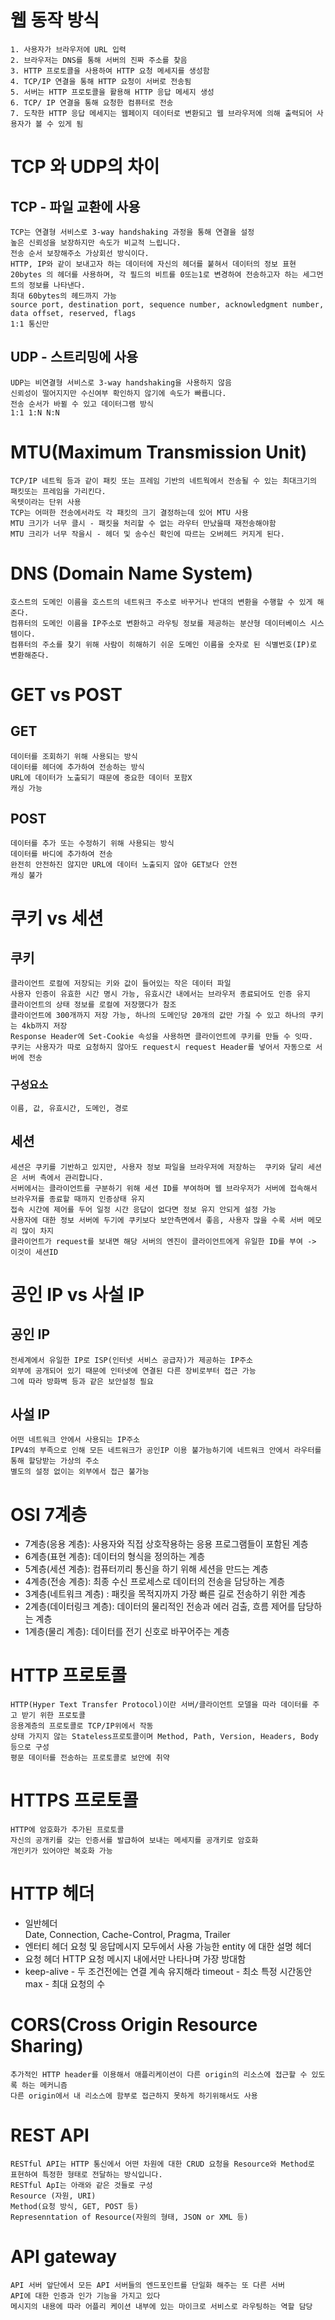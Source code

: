 # 웹 동작 방식
	1. 사용자가 브라우저에 URL 입력
	2. 브라우저는 DNS를 통해 서버의 진짜 주소를 찾음
	3. HTTP 프로토콜을 사용하여 HTTP 요청 메세지를 생성함
	4. TCP/IP 연결을 통해 HTTP 요청이 서버로 전송됨
	5. 서버는 HTTP 프로토콜을 활용해 HTTP 응답 메세지 생성
	6. TCP/ IP 연결을 통해 요청한 컴퓨터로 전송
	7. 도착한 HTTP 응답 메세지는 웹페이지 데이터로 변환되고 웹 브라우저에 의해 출력되어 사용자가 볼 수 있게 됨

# TCP 와 UDP의 차이
## TCP - 파일 교환에 사용
	TCP는 연결형 서비스로 3-way handshaking 과정을 통해 연결을 설정
	높은 신뢰성을 보장하지만 속도가 비교적 느립니다.
	전송 순서 보장해주소 가상회선 방식이다.
	HTTP, IP와 같이 보내고자 하는 데이터에 자신의 헤더를 붙혀서 데이터의 정보 표현
	20bytes 의 헤더를 사용하며, 각 필드의 비트를 0또는1로 변경하여 전송하고자 하는 세그먼트의 정보를 나타낸다.
	최대 60bytes의 헤드까지 가능
	source port, destination port, sequence number, acknowledgment number, data offset, reserved, flags
	1:1 통신만
## UDP - 스트리밍에 사용
	UDP는 비연결형 서비스로 3-way handshaking을 사용하지 않음
	신뢰성이 떨어지지만 수신여부 확인하지 않기에 속도가 빠릅니다.
	전송 순서가 바뀔 수 있고 데이터그램 방식
	1:1 1:N N:N

# MTU(Maximum Transmission Unit)
	TCP/IP 네트웍 등과 같이 패킷 또는 프레임 기반의 네트웍에서 전송될 수 있는 최대크기의 패킷또는 프레임을 가리킨다.
	옥텟이라는 단위 사용
	TCP는 어떠한 전송에서라도 각 패킷의 크기 결정하는데 있어 MTU 사용
	MTU 크기가 너무 클시 - 패킷을 처리할 수 없는 라우터 만났을때 재전송해야함
	MTU 크리가 너무 작을시 - 헤더 및 송수신 확인에 따르는 오버헤드 커지게 된다.	

# DNS (Domain Name System)
	호스트의 도메인 이름을 호스트의 네트워크 주소로 바꾸거나 반대의 변환을 수행할 수 있게 해준다.
	컴퓨터의 도메인 이름을 IP주소로 변환하고 라우팅 정보를 제공하는 분산형 데이터베이스 시스템이다.
	컴퓨터의 주소를 찾기 위해 사람이 히해하기 쉬운 도메인 이름을 숫자로 된 식별번호(IP)로 변환해준다.

# GET vs POST
## GET
	데이터를 조회하기 위해 사용되는 방식
	데이터를 헤더에 추가하여 전송하는 방식
	URL에 데이터가 노출되기 때문에 중요한 데이터 포함X
	캐싱 가능
## POST 
	데이터를 추가 또는 수정하기 위해 사용되는 방식
	데이터를 바디에 추가하여 전송
	완전히 안전하진 않지만 URL에 데이터 노출되지 않아 GET보다 안전
	캐싱 불가

# 쿠키 vs 세션
## 쿠키
	클라이언트 로컬에 저장되는 키와 값이 들어있는 작은 데이터 파일
	사용자 인증이 유효한 시간 명시 가능, 유효시간 내에서는 브라우저 종료되어도 인증 유지
	클라이언트의 상태 정보를 로컬에 저장했다가 참조
	클라이언트에 300개까지 저장 가능, 하나의 도메인당 20개의 값만 가질 수 있고 하나의 쿠키는 4kb까지 저장
	Response Header에 Set-Cookie 속성을 사용하면 클라이언트에 쿠키를 만들 수 잇따.
	쿠키는 사용자가 따로 요청하지 않아도 request시 request Header를 넣어서 자동으로 서버에 전송
### 구성요소
	이름, 값, 유효시간, 도메인, 경로
## 세션
	세션은 쿠키를 기반하고 있지만, 사용자 정보 파일을 브라우저에 저장하는  쿠키와 달리 세션은 서버 측에서 관리합니다.
	서버에서는 클라이언트를 구분하기 위해 세션 ID를 부여하며 웹 브라우저가 서버에 접속해서 브라우저를 종료할 때까지 인증상태 유지
	접속 시간에 제어를 두어 일정 시간 응답이 없다면 정보 유지 안되게 설정 가능
	사용자에 대한 정보 서버에 두기에 쿠키보다 보안측면에서 좋음, 사용자 많을 수록 서버 메모리 많이 차지
	클라이언트가 request를 보내면 해당 서버의 엔진이 클라이언트에게 유일한 ID를 부여 -> 이것이 세션ID		

# 공인 IP vs 사설 IP
## 공인 IP 
	전세계에서 유일한 IP로 ISP(인터넷 서비스 공급자)가 제공하는 IP주소
	외부에 공개되어 있기 때문에 인터넷에 연결된 다른 장비로부터 접근 가능
	그에 따라 방화벽 등과 같은 보안설정 필요
## 사설 IP
	어떤 네트워크 안에서 사용되는 IP주소
	IPV4의 부족으로 인해 모든 네트워크가 공인IP 이용 불가능하기에 네트워크 안에서 라우터를 통해 할당받는 가상의 주소
	별도의 설정 없이는 외부에서 접근 불가능

# OSI 7계층
* 7계층(응용 계층): 사용자와 직접 상호작용하는 응용 프로그램들이 포함된 계층
* 6계층(표현 계층): 데이터의 형식을 정의하는 계층
* 5계층(세션 계층): 컴퓨터끼리 통신을 하기 위해 세션을 만드는 계층
* 4계층(전송 계층): 최종 수신 프로세스로 데이터의 전송을 담당하는 계층
* 3계층(네트워크 계층) : 패킷을 목적지까지 가장 빠른 길로 전송하기 위한 계층
* 2계층(데이터링크 계층): 데이터의 물리적인 전송과 에러 검출, 흐름 제어를 담당하는 계층
* 1계층(물리 계층): 데이터를 전기 신호로 바꾸어주는 계층

# HTTP 프로토콜
	HTTP(Hyper Text Transfer Protocol)이란 서버/클라이언트 모델을 따라 데이터를 주고 받기 위한 프로토콜
	응용계층의 프로토콜로 TCP/IP위에서 작동
	상태 가지지 않는 Stateless프로토콜이며 Method, Path, Version, Headers, Body 등으로 구성
	평문 데이터를 전송하는 프로토콜로 보안에 취약
# HTTPS 프로토콜
	HTTP에 암호화가 추가된 프로토콜
	자신의 공개키를 갖는 인증서를 발급하여 보내는 메세지를 공개키로 암호화
	개인키가 있어야만 복호화 가능

# HTTP 헤더
* 일반헤더  
	Date, Connection, Cache-Control, Pragma, Trailer
* 엔터티 헤더
	요청 및 응답메시지 모두에서 사용 가능한 entity 에 대한 설명 헤더
* 요청 헤더
	HTTP 요청 메시지 내에서만 나타나며 가장 방대함
* keep-alive - 두 조건전에는 연결 계속 유지해라
	timeout - 최소 특정 시간동안
	max -  최대 요청의 수

# CORS(Cross Origin Resource Sharing)
	추가적인 HTTP header를 이용해서 애플리케이션이 다른 origin의 리소스에 접근할 수 있도록 하는 메커니즘
	다른 origin에서 내 리소스에 함부로 접근하지 못하게 하기위해서도 사용
	
# REST API
	RESTful API는 HTTP 통신에서 어떤 차원에 대한 CRUD 요청을 Resource와 Method로 표현하여 특정한 형태로 전달하는 방식입니다.
	RESTful ApI는 아래와 같은 것들로 구성
	Resource (자원, URI)
	Method(요청 방식, GET, POST 등)
	Represenntation of Resource(자원의 형태, JSON or XML 등)

# API gateway
	API 서버 앞단에서 모든 API 서버들의 엔드포인트를 단일화 해주는 또 다른 서버
	API에 대한 인증과 인가 기능을 가지고 있다
	메시지의 내용에 따라 어플리 케이션 내부에 있는 마이크로 서비스로 라우팅하는 역할 담당


